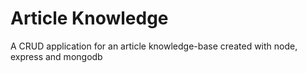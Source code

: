# Article Knowledge
A CRUD application for an article knowledge-base created with node, express and mongodb
